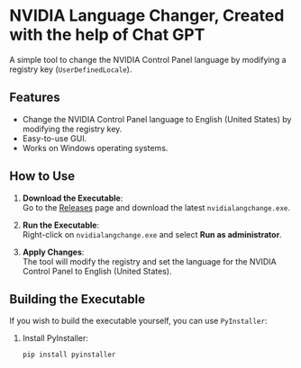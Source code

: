 # NVIDIA Language Changer, Created with the help of Chat GPT

A simple tool to change the NVIDIA Control Panel language by modifying a registry key (`UserDefinedLocale`).

## Features
- Change the NVIDIA Control Panel language to English (United States) by modifying the registry key.
- Easy-to-use GUI.
- Works on Windows operating systems.

## How to Use

1. **Download the Executable**:  
   Go to the [Releases](https://github.com/username/nvidia-language-changer/releases) page and download the latest `nvidialangchange.exe`.

2. **Run the Executable**:  
   Right-click on `nvidialangchange.exe` and select **Run as administrator**.

3. **Apply Changes**:  
   The tool will modify the registry and set the language for the NVIDIA Control Panel to English (United States).

## Building the Executable

If you wish to build the executable yourself, you can use `PyInstaller`:

1. Install PyInstaller:  
   ```bash
   pip install pyinstaller
